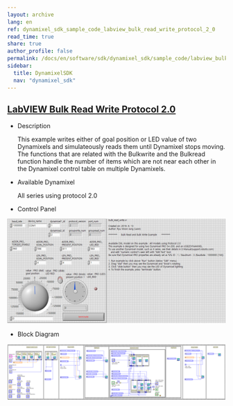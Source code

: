 ```yaml
---
layout: archive
lang: en
ref: dynamixel_sdk_sample_code_labview_bulk_read_write_protocol_2_0
read_time: true
share: true
author_profile: false
permalink: /docs/en/software/sdk/dynamixel_sdk/sample_code/labview_bulk_read_write_protocol_2_0
sidebar:
  title: DynamixelSDK
  nav: "dynamixel_sdk"
---
```


<div style="counter-reset: h2 107"></div>
<div style="counter-reset: h1 3"></div>

## [LabVIEW Bulk Read Write Protocol 2.0](#labview-bulk-read-write-protocol-20)

- Description

  This example writes either of goal position or LED value of two Dynamixels and simulateously reads them until Dynamixel stops moving. The functions that are related with the Bulkwrite and the Bulkread function handle the number of items which are not near each other in the Dynamixel control table on multiple Dynamixels.

- Available Dynamixel

  All series using protocol 2.0

- Control Panel

![](https://github.com/ROBOTIS-GIT/ROBOTIS-Documents/blob/master/wiki-images/DynamixelSDK/4.SDKExample/4.7%20LabVIEW/bulk_read_write2/bulk_read_write2.png)

- Block Diagram

![](https://github.com/ROBOTIS-GIT/ROBOTIS-Documents/blob/master/wiki-images/DynamixelSDK/4.SDKExample/4.7%20LabVIEW/bulk_read_write2/block_diagram.png)